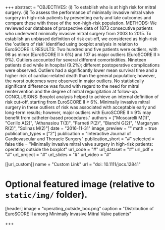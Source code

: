 +++
abstract = "OBJECTIVES: (i) To establish who is at high risk for mitral surgery. (ii) To assess the performance of minimally invasive mitral valve surgery in high-risk patients by presenting early and late outcomes and compare these with those of the non-high-risk population. METHODS: We reviewed our database of prospective data of 1873 consecutive patients who underwent minimally invasive mitral surgery from 2003 to 2015. To establish an unbiased definition of risk cut-off, we considered as high-risk the 'outliers of risk' identified using boxplot analysis in relation to EuroSCORE II. RESULTS: Two hundred and five patients were outliers, with 98 as minor (EuroSCORE II ≥ 6%) and 107 as major outliers (EuroSCORE II ≥ 9%). Outliers accounted for several different comorbidities. Nineteen patients died while in hospital (9.2%); different postoperative complications were observed. Outliers had a significantly lower mean survival time and a higher risk of cardiac-related death than the general population; however, the worst outcomes were observed in major outliers. No statistically significant difference was found with regard to the need for mitral reintervention and the degree of mitral regurgitation at follow-up. CONCLUSIONS: Boxplot analysis helped to achieve an internal definition of risk cut-off, starting from EuroSCORE II ≥ 6%. Minimally invasive mitral surgery in these outliers of risk was associated with acceptable early and long-term results; however, major outliers with EuroSCORE II ≥ 9% may benefit from catheter-based procedures."
authors = ["Moscarelli M(1)", "Cerillo A(2)", "Athanasiou T(3)", "Farneti P(2)", "Bianchi G(2)",
"Margaryan R(2)", "Solinas M(2)"]
date = "2016-11-31"
image_preview = ""
math = true
publication_types = ["2"]
publication = "Interactive Journal of Cardiovascular and Thoracic Surgery"
publication_short = "#"
selected = false
title = "Minimally invasive mitral valve surgery in high-risk patients: operating outside the boxplot"
url_code = "#"
url_dataset = "#"
url_pdf = "#"
url_project = "#"
url_slides = "#"
url_video = "#"

[[url_custom]]
name = "Custom Link"
url = "doi: 10.1111/jocs.12841"

# Optional featured image (relative to `static/img/` folder).
[header]
image = "operating_outside_box.png"
caption = "Distribution of EuroSCORE II among Minimally Invasive Mitral Valve patients"

+++